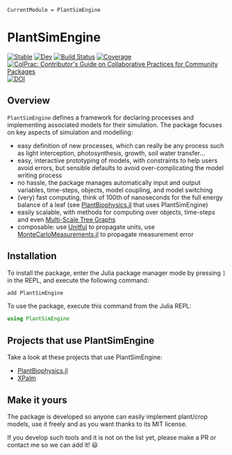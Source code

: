 ```@meta
CurrentModule = PlantSimEngine
```

# PlantSimEngine

[![Stable](https://img.shields.io/badge/docs-stable-blue.svg)](https://VEZY.github.io/PlantSimEngine.jl/stable)
[![Dev](https://img.shields.io/badge/docs-dev-blue.svg)](https://VEZY.github.io/PlantSimEngine.jl/dev)
[![Build Status](https://github.com/VEZY/PlantSimEngine.jl/actions/workflows/CI.yml/badge.svg?branch=main)](https://github.com/VEZY/PlantSimEngine.jl/actions/workflows/CI.yml?query=branch%3Amain)
[![Coverage](https://codecov.io/gh/VEZY/PlantSimEngine.jl/branch/main/graph/badge.svg)](https://codecov.io/gh/VEZY/PlantSimEngine.jl)
[![ColPrac: Contributor's Guide on Collaborative Practices for Community Packages](https://img.shields.io/badge/ColPrac-Contributor's%20Guide-blueviolet)](https://github.com/SciML/ColPrac)
[![DOI](https://zenodo.org/badge/571659510.svg)](https://zenodo.org/badge/latestdoi/571659510)

## Overview

`PlantSimEngine` defines a framework for declaring processes and implementing associated models for their simulation. The package focuses on key aspects of simulation and modelling:

- easy definition of new processes, which can really be any process such as light interception, photosynthesis, growth, soil water transfer...
- easy, interactive prototyping of models, with constraints to help users avoid errors, but sensible defaults to avoid over-complicating the model writing process
- no hassle, the package manages automatically input and output variables, time-steps, objects, model coupling, and model switching
- (very) fast computing, think of 100th of nanoseconds for the full energy balance of a leaf (see [PlantBiophysics.jl](https://github.com/VEZY/PlantBiophysics.jl) that uses PlantSimEngine)
- easily scalable, with methods for computing over objects, time-steps and even [Multi-Scale Tree Graphs](https://github.com/VEZY/MultiScaleTreeGraph.jl)
- composable: use [Unitful](https://github.com/PainterQubits/Unitful.jl) to propagate units, use [MonteCarloMeasurements.jl](https://github.com/baggepinnen/MonteCarloMeasurements.jl) to propagate measurement error

## Installation

To install the package, enter the Julia package manager mode by pressing `]` in the REPL, and execute the following command:

```julia
add PlantSimEngine
```

To use the package, execute this command from the Julia REPL:

```julia
using PlantSimEngine
```

## Projects that use PlantSimEngine

Take a look at these projects that use PlantSimEngine:

- [PlantBiophysics.jl](https://github.com/VEZY/PlantBiophysics.jl)
- [XPalm](https://github.com/PalmStudio/XPalm.jl)

## Make it yours 

The package is developed so anyone can easily implement plant/crop models, use it freely and as you want thanks to its MIT license. 

If you develop such tools and it is not on the list yet, please make a PR or contact me so we can add it! 😃